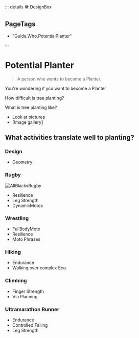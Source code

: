 ::: details 🛠 <dev>DesignBox</dev> 

<h2>PageTags</h2>

- "Guide.Who.PotentialPlanter"

:::

# Potential Planter

> A person who wants to become a Planter.

You're wondering if you want to become a Planter

How difficult is tree planting?

What is tree planting like?

- Look at pictures
- [Image gallery]



## What activities translate well to planting?

### Design
- Geometry

### Rugby

![AllBlacksRugby](/guide/AllBlacksRugby.jpg)

- Resilience
- Leg Strength
- DynamicMotos

### Wrestling
- FullBodyMoto
- Resilience
- Moto Phrases

### Hiking
- Endurance
- Walking over complex Eco.

### Climbing
- Finger Strength
- Via Planning

### Ultramarathon Runner
- Endurance
- Controlled Falling
- Leg Strength

